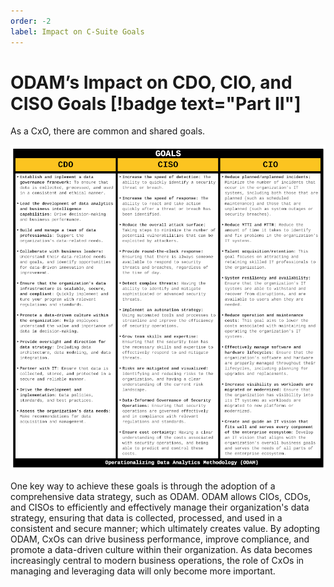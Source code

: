 ```yaml
---
order: -2
label: Impact on C-Suite Goals
---
```


# ODAM’s Impact on CDO, CIO, and CISO Goals [!badge text="Part II"]

As a CxO, there are common and shared goals. 

![](/static/part-2/c-suite-goals.webp)

One key way to achieve these goals is through the adoption of a comprehensive data strategy, such as ODAM. ODAM allows CIOs, CDOs, and CISOs to efficiently and effectively manage their organization's data strategy, ensuring that data is collected, processed, and used in a consistent and secure manner; which ultimately creates value. By adopting ODAM, CxOs can drive business performance, improve compliance, and promote a data-driven culture within their organization. As data becomes increasingly central to modern business operations, the role of CxOs in managing and leveraging data will only become more important.